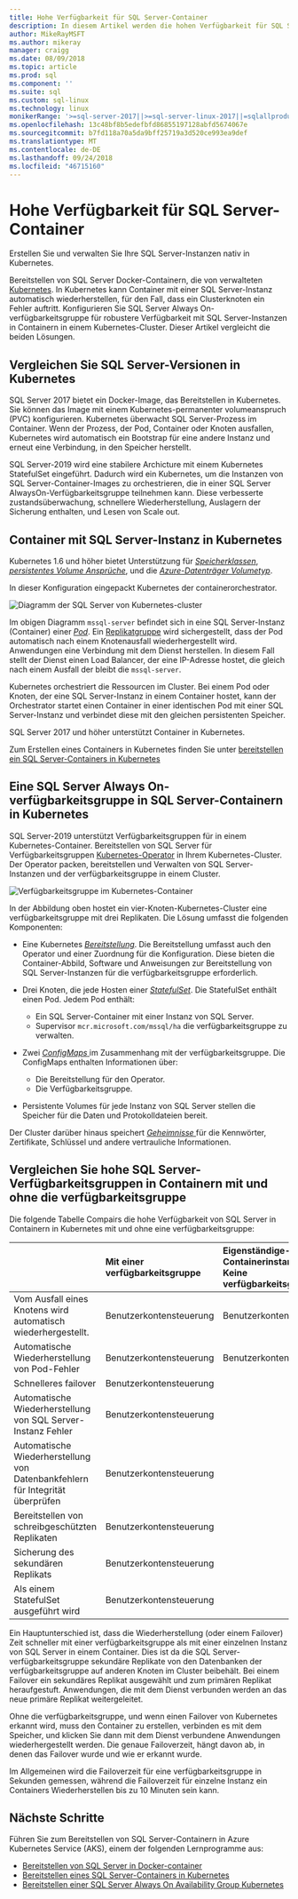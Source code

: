 ```yaml
---
title: Hohe Verfügbarkeit für SQL Server-Container
description: In diesem Artikel werden die hohen Verfügbarkeit für SQL Server-Container
author: MikeRayMSFT
ms.author: mikeray
manager: craigg
ms.date: 08/09/2018
ms.topic: article
ms.prod: sql
ms.component: ''
ms.suite: sql
ms.custom: sql-linux
ms.technology: linux
monikerRange: '>=sql-server-2017||>=sql-server-linux-2017||=sqlallproducts-allversions'
ms.openlocfilehash: 13c48bf8b5edefbfd86855197128abfd5674067e
ms.sourcegitcommit: b7fd118a70a5da9bff25719a3d520ce993ea9def
ms.translationtype: MT
ms.contentlocale: de-DE
ms.lasthandoff: 09/24/2018
ms.locfileid: "46715160"
---
```

# <a name="high-availability-for-sql-server-containers"></a>Hohe Verfügbarkeit für SQL Server-Container

Erstellen Sie und verwalten Sie Ihre SQL Server-Instanzen nativ in Kubernetes.

Bereitstellen von SQL Server Docker-Containern, die von verwalteten [Kubernetes](https://kubernetes.io/). In Kubernetes kann Container mit einer SQL Server-Instanz automatisch wiederherstellen, für den Fall, dass ein Clusterknoten ein Fehler auftritt. Konfigurieren Sie SQL Server Always On-verfügbarkeitsgruppe für robustere Verfügbarkeit mit SQL Server-Instanzen in Containern in einem Kubernetes-Cluster. Dieser Artikel vergleicht die beiden Lösungen.

## <a name="compare-sql-server-versions-on-kubernetes"></a>Vergleichen Sie SQL Server-Versionen in Kubernetes

SQL Server 2017 bietet ein Docker-Image, das Bereitstellen in Kubernetes. Sie können das Image mit einem Kubernetes-permanenter volumeanspruch (PVC) konfigurieren. Kubernetes überwacht SQL Server-Prozess im Container. Wenn der Prozess, der Pod, Container oder Knoten ausfallen, Kubernetes wird automatisch ein Bootstrap für eine andere Instanz und erneut eine Verbindung, in den Speicher herstellt.

SQL Server-2019 wird eine stabilere Archicture mit einem Kubernetes StatefulSet eingeführt. Dadurch wird ein Kubernetes, um die Instanzen von SQL Server-Container-Images zu orchestrieren, die in einer SQL Server AlwaysOn-Verfügbarkeitsgruppe teilnehmen kann. Diese verbesserte zustandsüberwachung, schnellere Wiederherstellung, Auslagern der Sicherung enthalten, und Lesen von Scale out.  

## <a name="container-with-sql-server-instance-on-kubernetes"></a>Container mit SQL Server-Instanz in Kubernetes

Kubernetes 1.6 und höher bietet Unterstützung für [ *Speicherklassen*](http://kubernetes.io/docs/concepts/storage/storage-classes/), [ *persistentes Volume Ansprüche*](http://kubernetes.io/docs/concepts/storage/storage-classes/#persistentvolumeclaims), und die [  *Azure-Datenträger Volumetyp*](https://github.com/kubernetes/examples/tree/master/staging/volumes/azure_disk). 

In dieser Konfiguration eingepackt Kubernetes der containerorchestrator. 

![Diagramm der SQL Server von Kubernetes-cluster](media/tutorial-sql-server-containers-kubernetes/kubernetes-sql.png)

Im obigen Diagramm `mssql-server` befindet sich in eine SQL Server-Instanz (Container) einer [ *Pod*](http://kubernetes.io/docs/concepts/workloads/pods/pod/). Ein [Replikatgruppe](http://kubernetes.io/docs/concepts/workloads/controllers/replicaset/) wird sichergestellt, dass der Pod automatisch nach einem Knotenausfall wiederhergestellt wird. Anwendungen eine Verbindung mit dem Dienst herstellen. In diesem Fall stellt der Dienst einen Load Balancer, der eine IP-Adresse hostet, die gleich nach einem Ausfall der bleibt die `mssql-server`.

Kubernetes orchestriert die Ressourcen im Cluster. Bei einem Pod oder Knoten, der eine SQL Server-Instanz in einem Container hostet, kann der Orchestrator startet einen Container in einer identischen Pod mit einer SQL Server-Instanz und verbindet diese mit den gleichen persistenten Speicher.

SQL Server 2017 und höher unterstützt Container in Kubernetes.

Zum Erstellen eines Containers in Kubernetes finden Sie unter [bereitstellen ein SQL Server-Containers in Kubernetes](tutorial-sql-server-containers-kubernetes.md)

## <a name="a-sql-server-always-on-availability-group-on-sql-server-containers-in-kubernetes"></a>Eine SQL Server Always On-verfügbarkeitsgruppe in SQL Server-Containern in Kubernetes

SQL Server-2019 unterstützt Verfügbarkeitsgruppen für in einem Kubernetes-Container. Bereitstellen von SQL Server für Verfügbarkeitsgruppen [Kubernetes-Operator](http://coreos.com/blog/introducing-operators.html) in Ihrem Kubernetes-Cluster. Der Operator packen, bereitstellen und Verwalten von SQL Server-Instanzen und der verfügbarkeitsgruppe in einem Cluster.

![Verfügbarkeitsgruppe im Kubernetes-Container](media/tutorial-sql-server-ag-containers-kubernetes/KubernetesCluster.png)

In der Abbildung oben hostet ein vier-Knoten-Kubernetes-Cluster eine verfügbarkeitsgruppe mit drei Replikaten. Die Lösung umfasst die folgenden Komponenten:

* Eine Kubernetes [ *Bereitstellung*](http://kubernetes.io/docs/concepts/workloads/controllers/deployment/). Die Bereitstellung umfasst auch den Operator und einer Zuordnung für die Konfiguration. Diese bieten die Container-Abbild, Software und Anweisungen zur Bereitstellung von SQL Server-Instanzen für die verfügbarkeitsgruppe erforderlich.

* Drei Knoten, die jede Hosten einer [ *StatefulSet*](http://kubernetes.io/docs/concepts/workloads/controllers/statefulset/). Die StatefulSet enthält einen Pod. Jedem Pod enthält:
  * Ein SQL Server-Container mit einer Instanz von SQL Server.
  * Supervisor `mcr.microsoft.com/mssql/ha` die verfügbarkeitsgruppe zu verwalten.

* Zwei [ *ConfigMaps* ](http://kubernetes.io/docs/tasks/configure-pod-container/configure-pod-configmap/) im Zusammenhang mit der verfügbarkeitsgruppe. Die ConfigMaps enthalten Informationen über:
  * Die Bereitstellung für den Operator.
  * Die Verfügbarkeitsgruppe.

 * Persistente Volumes für jede Instanz von SQL Server stellen die Speicher für die Daten und Protokolldateien bereit.

Der Cluster darüber hinaus speichert [ *Geheimnisse* ](http://kubernetes.io/docs/concepts/configuration/secret/) für die Kennwörter, Zertifikate, Schlüssel und andere vertrauliche Informationen.

## <a name="compare-sql-server-high-availabiltiy-on-containers-with-and-without-the-availability-group"></a>Vergleichen Sie hohe SQL Server-Verfügbarkeitsgruppen in Containern mit und ohne die verfügbarkeitsgruppe

Die folgende Tabelle Compairs die hohe Verfügbarkeit von SQL Server in Containern in Kubernetes mit und ohne eine verfügbarkeitsgruppe:

| |Mit einer verfügbarkeitsgruppe | Eigenständige-Containerinstanz<br/> Keine verfügbarkeitsgruppe
|:------|:------|:------
|Vom Ausfall eines Knotens wird automatisch wiederhergestellt. | Benutzerkontensteuerung | Benutzerkontensteuerung
|Automatische Wiederherstellung von Pod-Fehler | Benutzerkontensteuerung | Benutzerkontensteuerung
|Schnelleres failover |Benutzerkontensteuerung |
|Automatische Wiederherstellung von SQL Server-Instanz Fehler | Benutzerkontensteuerung | 
|Automatische Wiederherstellung von Datenbankfehlern für Integrität überprüfen | Benutzerkontensteuerung | 
|Bereitstellen von schreibgeschützten Replikaten | Benutzerkontensteuerung |
|Sicherung des sekundären Replikats | Benutzerkontensteuerung | 
|Als einem StatefulSet ausgeführt wird | Benutzerkontensteuerung | 

Ein Hauptunterschied ist, dass die Wiederherstellung (oder einem Failover) Zeit schneller mit einer verfügbarkeitsgruppe als mit einer einzelnen Instanz von SQL Server in einem Container. Dies ist da die SQL Server-verfügbarkeitsgruppe sekundäre Replikate von den Datenbanken der verfügbarkeitsgruppe auf anderen Knoten im Cluster beibehält. Bei einem Failover ein sekundäres Replikat ausgewählt und zum primären Replikat heraufgestuft. Anwendungen, die mit dem Dienst verbunden werden an das neue primäre Replikat weitergeleitet. 

Ohne die verfügbarkeitsgruppe, und wenn einen Failover von Kubernetes erkannt wird, muss den Container zu erstellen, verbinden es mit dem Speicher, und klicken Sie dann mit dem Dienst verbundene Anwendungen wiederhergestellt werden. Die genaue Failoverzeit, hängt davon ab, in denen das Failover wurde und wie er erkannt wurde. 

Im Allgemeinen wird die Failoverzeit für eine verfügbarkeitsgruppe in Sekunden gemessen, während die Failoverzeit für einzelne Instanz ein Containers Wiederherstellen bis zu 10 Minuten sein kann.

## <a name="next-steps"></a>Nächste Schritte

Führen Sie zum Bereitstellen von SQL Server-Containern in Azure Kubernetes Service (AKS), einem der folgenden Lernprogramme aus:

* [Bereitstellen von SQL Server in Docker-container](sql-server-linux-configure-docker.md)
* [Bereitstellen eines SQL Server-Containers in Kubernetes](tutorial-sql-server-containers-kubernetes.md)
* [Bereitstellen einer SQL Server Always On Availability Group Kubernetes](tutorial-sql-server-ag-kubernetes.md)

